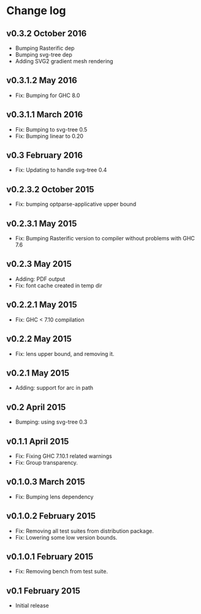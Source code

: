 Change log
==========

v0.3.2 October 2016
-------------------
 * Bumping Rasterific dep
 * Bumping svg-tree dep
 * Adding SVG2 gradient mesh rendering

v0.3.1.2 May 2016
-----------------
 * Fix: Bumping for GHC 8.0

v0.3.1.1 March 2016
-------------------
 * Fix: Bumping to svg-tree 0.5
 * Fix: Bumping linear to 0.20

v0.3 February 2016
------------------
 * Fix: Updating to handle svg-tree 0.4

v0.2.3.2 October 2015
---------------------
 * Fix: bumping optparse-applicative upper bound

v0.2.3.1 May 2015
-----------------
 * Fix: Bumping Rasterific version to compiler
    without problems with GHC 7.6

v0.2.3 May 2015
---------------

 * Adding: PDF output
 * Fix: font cache created in temp dir

v0.2.2.1 May 2015
-----------------

 * Fix: GHC < 7.10 compilation

v0.2.2 May 2015
---------------

 * Fix: lens upper bound, and removing it.

v0.2.1 May 2015
---------------

 * Adding: support for arc in path

v0.2 April 2015
---------------

 * Bumping: using svg-tree 0.3

v0.1.1 April 2015
-----------------

 * Fix: Fixing GHC 7.10.1 related warnings
 * Fix: Group transparency.

v0.1.0.3 March 2015
-------------------

 * Fix: Bumping lens dependency

v0.1.0.2 February 2015
----------------------

 * Fix: Removing all test suites from distribution package.
 * Fix: Lowering some low version bounds.

v0.1.0.1 February 2015
----------------------

 * Fix: Removing bench from test suite.

v0.1 February 2015
------------------

 * Initial release


